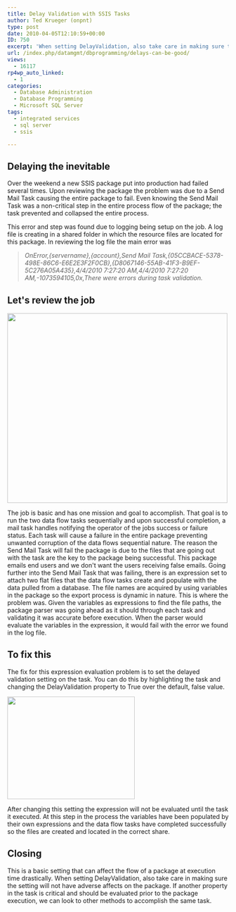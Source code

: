 ```yaml
---
title: Delay Validation with SSIS Tasks
author: Ted Krueger (onpnt)
type: post
date: 2010-04-05T12:10:59+00:00
ID: 750
excerpt: 'When setting DelayValidation, also take care in making sure the setting will not have adverse affects on the package.  If another property in the task is critical and should be evaluated prior to the package execution, we can look to other methods to accomplish the same task.'
url: /index.php/datamgmt/dbprogramming/delays-can-be-good/
views:
  - 16117
rp4wp_auto_linked:
  - 1
categories:
  - Database Administration
  - Database Programming
  - Microsoft SQL Server
tags:
  - integrated services
  - sql server
  - ssis

---
```

## Delaying the inevitable

Over the weekend a new SSIS package put into production had failed several times. Upon reviewing the package the problem was due to a Send Mail Task causing the entire package to fail. Even knowing the Send Mail Task was a non-critical step in the entire process flow of the package; the task prevented and collapsed the entire process. 

This error and step was found due to logging being setup on the job. A log file is creating in a shared folder in which the resource files are located for this package. In reviewing the log file the main error was

> _OnError,{servername},{account},Send Mail Task,{05CCBACE-5378-498E-86C6-E6E2E3F2F0CB},{D8067146-55AB-41F3-B9EF-5C276A05A435},4/4/2010 7:27:20 AM,4/4/2010 7:27:20 AM,-1073594105,0x,There were errors during task validation._

## Let's review the job

<div class="image_block">
  <img src="/wp-content/uploads/blogs/DataMgmt/ssis_delayval_1.gif" alt="" title="" width="501" height="431" />
</div>

The job is basic and has one mission and goal to accomplish. That goal is to run the two data flow tasks sequentially and upon successful completion, a mail task handles notifying the operator of the jobs success or failure status. Each task will cause a failure in the entire package preventing unwanted corruption of the data flows sequential nature. The reason the Send Mail Task will fail the package is due to the files that are going out with the task are the key to the package being successful. This package emails end users and we don't want the users receiving false emails. Going further into the Send Mail Task that was failing, there is an expression set to attach two flat files that the data flow tasks create and populate with the data pulled from a database. The file names are acquired by using variables in the package so the export process is dynamic in nature. This is where the problem was. Given the variables as expressions to find the file paths, the package parser was going ahead as it should through each task and validating it was accurate before execution. When the parser would evaluate the variables in the expression, it would fail with the error we found in the log file. 

## To fix this

The fix for this expression evaluation problem is to set the delayed validation setting on the task. You can do this by highlighting the task and changing the DelayValidation property to True over the default, false value.

<div class="image_block">
  <img src="/wp-content/uploads/blogs/DataMgmt/ssis_delayval_2.gif" alt="" title="" width="290" height="233" />
</div>

After changing this setting the expression will not be evaluated until the task it executed. At this step in the process the variables have been populated by their own expressions and the data flow tasks have completed successfully so the files are created and located in the correct share. 

## Closing

This is a basic setting that can affect the flow of a package at execution time drastically. When setting DelayValidation, also take care in making sure the setting will not have adverse affects on the package. If another property in the task is critical and should be evaluated prior to the package execution, we can look to other methods to accomplish the same task.